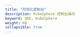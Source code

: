 ```yaml
---
title: "可视化控制台"
description: KubeSphere 控制台操作
keyword: QKE, KubeSphere
weight: 60
collapsible: true
---
```

